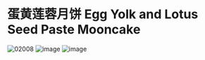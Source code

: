 # 蛋黄莲蓉月饼 Egg Yolk and Lotus Seed Paste Mooncake
![02008](https://user-images.githubusercontent.com/50277379/140917828-9154eba2-eeee-4dee-9d7f-2aa337c687fe.jpg)
![image](https://user-images.githubusercontent.com/50277379/139412583-43c9fcd8-eec6-4da1-acdb-3e1b3f596a34.png)
![image](https://user-images.githubusercontent.com/50277379/139412521-bf2ab6ea-e381-45b1-9419-6f03e08d6538.png)
